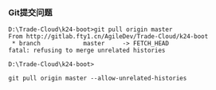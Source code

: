 ### Git提交问题

```shell script
D:\Trade-Cloud\k24-boot>git pull origin master
From http://gitlab.fty1.cn/AgileDev/Trade-Cloud/k24-boot
 * branch            master     -> FETCH_HEAD
fatal: refusing to merge unrelated histories

D:\Trade-Cloud\k24-boot>
```


```shell script
git pull origin master --allow-unrelated-histories
```


